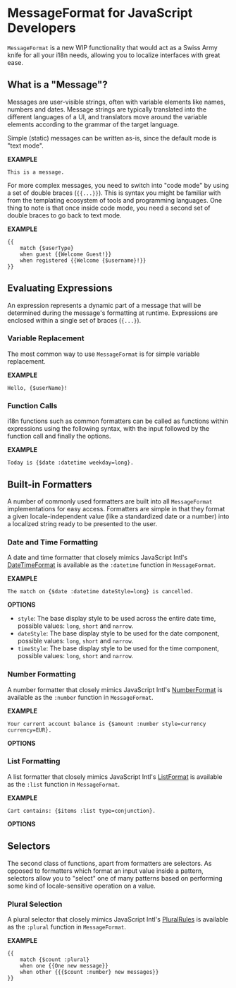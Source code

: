 # MessageFormat for JavaScript Developers

`MessageFormat` is a new WIP functionality that would act as a Swiss Army knife for all your i18n needs, allowing you to localize interfaces with great ease.

## What is a "Message"?

Messages are user-visible strings, often with variable elements like names, numbers and dates. Message strings are typically translated into the different languages of a UI, and translators move around the variable elements according to the grammar of the target language.

<!-- TODO: Explain literals, maybe patterns?  -->

Simple (static) messages can be written as-is, since the default mode is "text mode".

**EXAMPLE**
```
This is a message.
```

For more complex messages, you need to switch into "code mode" by using a set of double braces (`{{...}}`). This is syntax you might be familiar with from the templating ecosystem of tools and programming languages. One thing to note is that once inside code mode, you need a second set of double braces to go back to text mode.

**EXAMPLE**
```
{{
    match {$userType}
    when guest {{Welcome Guest!}}
    when registered {{Welcome {$username}!}}
}}
```

## Evaluating Expressions

An expression represents a dynamic part of a message that will be determined during the message's formatting at runtime. Expressions are enclosed within a single set of braces (`{...}`).

### Variable Replacement

The most common way to use `MessageFormat` is for simple variable replacement.

**EXAMPLE**
```
Hello, {$userName}!
```

### Function Calls

i18n functions such as common formatters can be called as functions within expressions using the following syntax, with the input followed by the function call and finally the options.

**EXAMPLE**
```
Today is {$date :datetime weekday=long}.
```

## Built-in Formatters

A number of commonly used formatters are built into all `MessageFormat` implementations for easy access. Formatters are simple in that they format a given locale-independent value (like a standardized date or a number) into a localized string ready to be presented to the user.

### Date and Time Formatting

A date and time formatter that closely mimics JavaScript Intl's [DateTimeFormat](https://developer.mozilla.org/en-US/docs/Web/JavaScript/Reference/Global_Objects/Intl/DateTimeFormat) is available as the `:datetime` function in `MessageFormat`.

**EXAMPLE**
```
The match on {$date :datetime dateStyle=long} is cancelled.
```

**OPTIONS**
* `style`: The base display style to be used across the entire date time, possible values: `long`, `short` and `narrow`.
* `dateStyle`: The base display style to be used for the date component, possible values: `long`, `short` and `narrow`.
* `timeStyle`: The base display style to be used for the time component, possible values: `long`, `short` and `narrow`.

<!-- TODO: list down everything, assume it'll mimic DTF. -->

### Number Formatting

A number formatter that closely mimics JavaScript Intl's [NumberFormat](https://developer.mozilla.org/en-US/docs/Web/JavaScript/Reference/Global_Objects/Intl/NumberFormat) is available as the `:number` function in `MessageFormat`.

**EXAMPLE**
```
Your current account balance is {$amount :number style=currency currency=EUR}.
```

**OPTIONS**
<!-- TODO: list down everything, assume it'll mimic NF. -->

### List Formatting

A list formatter that closely mimics JavaScript Intl's [ListFormat](https://developer.mozilla.org/en-US/docs/Web/JavaScript/Reference/Global_Objects/Intl/ListFormat) is available as the `:list` function in `MessageFormat`.

**EXAMPLE**
```
Cart contains: {$items :list type=conjunction}.
```

**OPTIONS**
<!-- TODO: list down everything, assume it'll mimic LF. -->

## Selectors

The second class of functions, apart from formatters are selectors. As opposed to formatters which format an input value inside a pattern, selectors allow you to "select" one of many patterns based on performing some kind of locale-sensitive operation on a value.

### Plural Selection

A plural selector that closely mimics JavaScript Intl's [PluralRules](https://developer.mozilla.org/en-US/docs/Web/JavaScript/Reference/Global_Objects/Intl/PluralRules) is available as the `:plural` function in `MessageFormat`.

**EXAMPLE**
```
{{
    match {$count :plural}
    when one {{One new message}}
    when other {{{$count :number} new messages}}
}}
```